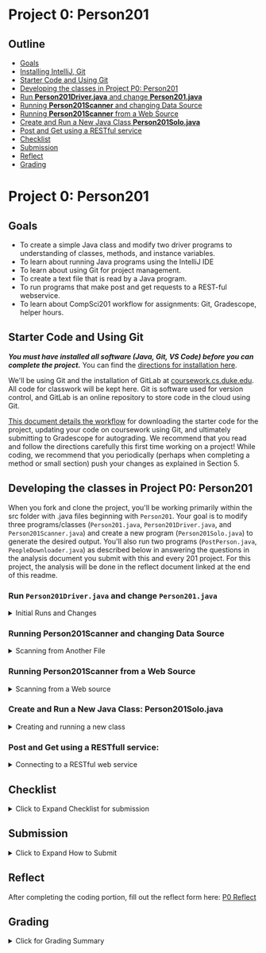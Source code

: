 # Project 0: Person201

## Outline
- [Goals](#goals)
- [Installing IntelliJ, Git](#installing-intellij-git)
- [Starter Code and Using Git](#starter-code-and-using-git)
- [Developing the classes in Project P0: Person201](#developing-the-classes-in-project-p0-person201)
- [Run **Person201Driver.java** and change **Person201.java**](#run-person201driverjava-and-change-person201java)
- [Running **Person201Scanner** and changing Data Source](#running-person201scanner-and-changing-data-source)
- [Running **Person201Scanner** from a Web Source](#running-person201scanner-from-a-web-source)
- [Create and Run a New Java Class **Person201Solo.java**](#create-and-run-a-new-java-class-person201solojava)
- [Post and Get using a RESTful service](#post-and-get-using-a-restfull-service)
- [Checklist](#checklist)
- [Submission](#submission)
- [Reflect](#reflect)
- [Grading](#grading)


# Project 0: Person201


## Goals

* To create a simple Java class and modify two driver programs to understanding of classes, methods, and instance variables.
* To learn about running Java programs using the IntelliJ IDE
* To learn about using Git for project management.
* To create a text file that is read by a Java program.
* To run programs that make post and get requests to a REST-ful webservice.
* To learn about CompSci201 workflow for assignments: Git, Gradescope, helper hours.


## Starter Code and Using Git
**_You must have installed all software (Java, Git, VS Code) before you can complete the project._** You can find the [directions for installation here](https://coursework.cs.duke.edu/201-public-documentation/resources-201/-/blob/main/installingSoftware.md).

We'll be using Git and the installation of GitLab at [coursework.cs.duke.edu](https://coursework.cs.duke.edu). All code for classwork will be kept here. Git is software used for version control, and GitLab is an online repository to store code in the cloud using Git.

[This document details the workflow](https://coursework.cs.duke.edu/201-public-documentation/resources-201/-/blob/main/projectWorkflow.md) for downloading the starter code for the project, updating your code on coursework using Git, and ultimately submitting to Gradescope for autograding. We recommend that you read and follow the directions carefully this first time working on a project! While coding, we recommend that you periodically (perhaps when completing a method or small section) push your changes as explained in Section 5.


## Developing the classes in Project P0: Person201

When you fork and clone the project, you'll be working primarily within the src folder with .java files beginning with `Person201`. Your goal is to modify three programs/classes (`Person201.java`, `Person201Driver.java`, and `Person201Scanner.java`) and create a new program (`Person201Solo.java`) to generate the desired output. You'll also run two programs (`PostPerson.java`, `PeopleDownloader.java`) as described below in answering the questions in the analysis document you submit with this and every 201 project. For this project, the analysis will be done in the reflect document linked at the end of this readme.


### Run `Person201Driver.java` and change `Person201.java`
<details>
<summary>Initial Runs and Changes</summary>

First run the main method in `Person201Driver.` The output of the program should be:

```
no-name woto @ 35.9312N 79.0058W
Ricardo harambee @ 34.6037S 58.3816W
Gelareh affective @ 33.89S 151.2E
name woto
name woto
```

Next, open `Person201.java` in the VS Code editor, and look at each of the three `//TODO: change here` comments in the `Person201.java` class. Fix the code so that when the same `Person201Driver` main program is run the output is as shown below:

```
Owen woto @ 35.9312N 79.0058W
Ricardo harambee @ 34.6037S 58.3816W
Gelareh affective @ 33.89S 151.2E
Ricardo harambe
Gelareh affective
```

You can accomplish the above in three steps:
1. Changing the value assigned to instance variable `myName` in the default constructor
2. Changing the body of the method `getPhrase` to return the person's phrase (use an instance variable).
3. Changing the body of the method `getName` to return the person's name (use an instance variable).

Now that you've done this, change the `main` method in class `Person201Driver` by creating a new `Person201` variable named s (short for Sam) with the value shown:

`Person201 s = new Person201("Sam", 44.9978, -93.2650, "hello");`

Add one `System.out.println` statement to print the value of this variable `s` so the output of running the program is as follows:

```
Owen woto @ 35.9312N 79.0058W
Ricardo harambee @ 34.6037S 58.3816W
Gelareh affective @ 33.89S 151.2E
Sam hello @ 44.9978N 93.265W
Ricardo harambee
Gelareh affective
```
</details>

### Running Person201Scanner and changing Data Source
<details>
<summary>Scanning from Another File</summary>

Once the `Person201` class has been updated so that `Person201Driver` generates output as shown above, you should run `Person201Scanner` to see the output below -- running the program is described after the output.

```
Owen woto @ 35.9312N 79.0058W
Ricardo harambee @ 34.6037S 58.3816W
Gelareh affective @ 33.89S 151.2E
total # 3
```

You'll then need to Run `Person201Scanner`. You can do this by either 
1. Right clicking on the file 
as seen here: ![Selecting the file to run in IntelliJ](./p0-figures/P0-SelectFile.png) and then moving your cursor to the Run option. ![Running selected file in IntelliJ](./p0-figures/P0-RunningSelectedFile.png)
2. Go to the Run menu in the top toolbar ![Run menu in IntelliJ](./p0-figures/P0-RunMenu.png) and use the small sub-menus to specify `Person201Scanner`. Then you'll be able to toggle between `Person201Driver` and `Person201Scanner` using the Run menu or the shortcut above the edit panes with the small green arrow that's shown below.

You should edit the `main` method of `Person201Scanner.java` so that the file `data/large.txt` is used as the source of data. This data file includes a random set of names, locations, and words from several sources. You should see 97 different names, phrases and latitude/longitude locations.
</details>

### Running Person201Scanner from a Web Source
<details>
<summary>Scanning from a Web source</summary>

In the `main` method of `Person201Scanner` create a new `String` variable after the first line, as shown below (you can copy/paste):
```bash
String url = "https://courses.cs.duke.edu/compsci201/current/data/medium.txt";
```
Then change the assignment to variable list so that it is:
```bash
Person201[] list = readURL(url);
```
Run the program and note the last name and the number of names printed to answer the questions in the [P0 reflect document][P0 Reflect].
</details>

### Create and Run a New Java Class: **Person201Solo.java**
<details>
<summary>Creating and running a new class</summary>


In the `src` folder create a new Java class named `Person201Solo` that has only a `public static void main(String[] args) method` that allows the program to run (the `main` method is the launch point for all Java programs when they are executed). See `Person201Driver` for details and an example of a `main` method. In the new `main` method, you should define a `Person201` object as shown below and print using `System.out.println(person)` so that the main method has two statements.

```
Person201 person = new Person201("Sam", -77.846, 166.668, "cold");
System.out.println(person);
```
</details>

### Post and Get using a RESTfull service:
<details>
<summary>Connecting to a RESTful web service</summary>

Run the program `PeopleDownloader.java` and you'll see information for many Person201 objects printed, these are obtained from a RESTful web service, details don't matter for this program, but the number of people printed will change as more students in 201 run the next program in this section, `PostPerson.java`. You should run `PeopleDownloader.java` and then make a change by adding one line to print the number of lines printed, which is the value of `pa.length` -- you can add a print statement after the `for` loop. Make a note of this number in the [P0 reflect][P0 reflect] form.

Then modify the program `PostPerson.java`  by changing line 48 in the `main` method so that the `Person201 p` variable represents information about you. Include your name, a phrase you'd like associated with yourself, and the latitude and longitude of the town you consider either where you grew up, or where you went to high school before Duke. You'll need to look up the these latitude and longitude values using a search engine. After you modify the program, **run** it so that the informatoon you created is posted ot the webservice for the class. You can verify that this ran succesfully by runing `PeopleDownloader.java` again and seeing your information printed.

You're then ready to submit the project for grading. You'll also need to answer the questions in the [P0 reflect document][P0 Reflect].
</details>

</details>

## Checklist
<details>
<summary>
Click to Expand Checklist for submission
</summary>

Before you submit to Gradescope, check that you've done each of the following:

- Modify `Person201.java` by changing code in three places.
- Verify that running `Person201Driver.java` matches the expected output after modifying `Person201.java`
- Add a new `Person201` object in the `Person201Driver.java` program and verify that running `Person201Driver.java` matches the expected output after modifying `Person201Driver.java`.
- Run `Person201Scanner.java` with the data file `data/large.txt`.
- Run `Person201Scanner.java` with a web source via a specified URL.
- Create a new class `Person201Solo` with a `main` method that has two statements.
- Run the program `PostPerson` to post new information and `PeopleDownloader` to get the information from a webservice.
</details>

## Submission
<details>
<summary>
Click to Expand How to Submit
</summary>

You will submit the assignment on Gradescope. [Here][Using IntelliJ, Gradescope, and Git] is a document that describes the submission process in detail. 

You can login to https://www.gradescope.com (make sure to login with “School Credentials”), find project P0 and submit your code. **You CANNOT submit unless all your code has been pushed to your Git repository on coursework.** So, be sure to push changes often and be sure your final program is in your Git repository before you get it graded on Gradescope.

You will need to resubmit your entire project on Gradescope every time after you make changes that you wish to be graded. Please take note that changes/commits on GitLab are NOT automatically synced to Gradescope.
</details>


## Reflect

After completing the coding portion, fill out the reflect form here: [P0 Reflect][P0 Reflect]

## Grading
<details>
<summary>Click for Grading Summary</summary>

Your submission will be graded by the following rubric:

| Class Modified | Points |
| ------ | ------ |
| Person201 | 4 |
| Person201Driver | 4 |
| Person201Solo | 4 |
| Webservice | 4 |
| Reflect form | 4 |

</summary>

<!-- ALL LINKS USED IN THIS DOCUMENT -->

[Installing Software for CompSci201]: https://docs.google.com/document/d/1dlEwDwiIyEQFxXOHS_zY-Qojx4djl4p2Ud16qpeb7gY/edit?usp=sharing

[Using IntelliJ, Gradescope, and Git]:https://docs.google.com/document/d/1dlEwDwiIyEQFxXOHS_zY-Qojx4djl4p2Ud16qpeb7gY/edit?usp=sharing

[P0 Reflect]:https://docs.google.com/forms/d/e/1FAIpQLSdfMS68L3plwZuLtXlr1Jbwudv6L15zhx9QShlh3yoabMH77w/viewform
